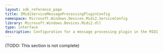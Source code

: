 ```yaml
---
layout: sdk_reference_page
title: IMidiServiceMessageProcessingPluginConfig
namespace: Microsoft.Windows.Devices.Midi2.ServiceConfig
library: Microsoft.Windows.Devices.Midi2.dll
type: interface
description: Configuration for a message processing plugin in the MIDI service
---
```


(TODO: This section is not complete)
